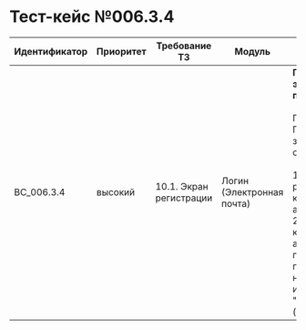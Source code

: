 # Тест-кейс №006.3.4

| Идентификатор | Приоритет |  Требование ТЗ  | Модуль | Шаги тест-кейса | Ожидаемый результат |
| ------------- | ----------| ----------------| ------ | --------------- | ------------------- |
| BC_006.3.4      | высокий   | 10.1. Экран регистрации | Логин (Электронная почта) | **Проверка формата электронной почты при логине** <br><br> Предусловие: Пользователь не зарегистрирован в системе.<br><br> 1. Открыть экран регистрации, нажав на кнопку «У меня нет аккаунта». <br>2. Ввести никнейм, корректный пароль, адрес электронной почты без имени пользователя, например, `@domain.com`, и нажать "Зарегистрироваться". (некорректный класс).  | Система отвергает все адреса электронной почты, относящиеся к некорректным классам, с сообщением об ошибке: "Некорректный формат электронной почты".  |
